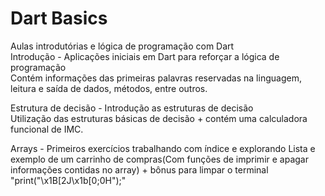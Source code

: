 # Dart Basics
Aulas introdutórias e lógica de programação com Dart<br />
Introdução - Aplicações iniciais em Dart para reforçar a lógica de programação<br />
Contém informações das primeiras palavras reservadas na linguagem, leitura e saída de dados, métodos, entre outros.<br />

Estrutura de decisão - Introdução as estruturas de decisão<br />
Utilização das estruturas básicas de decisão + contém uma calculadora funcional de IMC.<br />

Arrays - Primeiros exercícios trabalhando com índice e explorando Lista e exemplo de um carrinho de compras(Com funções de imprimir e apagar informações contidas no array) + bônus para limpar o terminal  "print("\x1B[2J\x1b[0;0H");"
